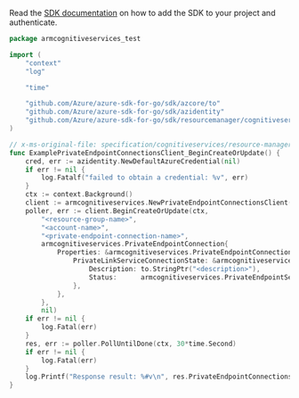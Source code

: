 Read the [SDK documentation](https://github.com/Azure/azure-sdk-for-go/blob/sdk%2Fresourcemanager%2Fcognitiveservices%2Farmcognitiveservices%2Fv0.4.0/sdk/resourcemanager/cognitiveservices/armcognitiveservices/README.md) on how to add the SDK to your project and authenticate.

```go
package armcognitiveservices_test

import (
	"context"
	"log"

	"time"

	"github.com/Azure/azure-sdk-for-go/sdk/azcore/to"
	"github.com/Azure/azure-sdk-for-go/sdk/azidentity"
	"github.com/Azure/azure-sdk-for-go/sdk/resourcemanager/cognitiveservices/armcognitiveservices"
)

// x-ms-original-file: specification/cognitiveservices/resource-manager/Microsoft.CognitiveServices/stable/2022-03-01/examples/PutPrivateEndpointConnection.json
func ExamplePrivateEndpointConnectionsClient_BeginCreateOrUpdate() {
	cred, err := azidentity.NewDefaultAzureCredential(nil)
	if err != nil {
		log.Fatalf("failed to obtain a credential: %v", err)
	}
	ctx := context.Background()
	client := armcognitiveservices.NewPrivateEndpointConnectionsClient("<subscription-id>", cred, nil)
	poller, err := client.BeginCreateOrUpdate(ctx,
		"<resource-group-name>",
		"<account-name>",
		"<private-endpoint-connection-name>",
		armcognitiveservices.PrivateEndpointConnection{
			Properties: &armcognitiveservices.PrivateEndpointConnectionProperties{
				PrivateLinkServiceConnectionState: &armcognitiveservices.PrivateLinkServiceConnectionState{
					Description: to.StringPtr("<description>"),
					Status:      armcognitiveservices.PrivateEndpointServiceConnectionStatus("Approved").ToPtr(),
				},
			},
		},
		nil)
	if err != nil {
		log.Fatal(err)
	}
	res, err := poller.PollUntilDone(ctx, 30*time.Second)
	if err != nil {
		log.Fatal(err)
	}
	log.Printf("Response result: %#v\n", res.PrivateEndpointConnectionsClientCreateOrUpdateResult)
}
```
